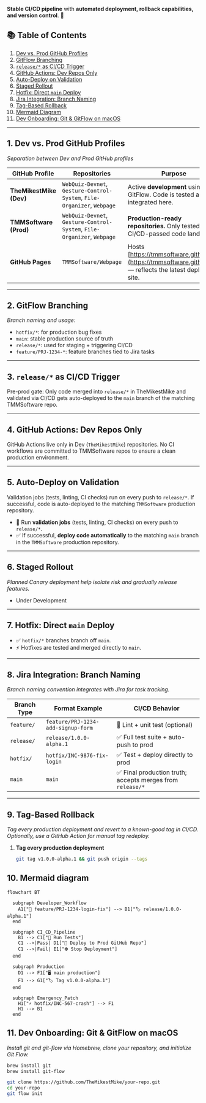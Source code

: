 **Stable CI/CD pipeline** with **automated deployment, rollback capabilities, and version control**. 🚀

## 📚 Table of Contents

1. [Dev vs. Prod GitHub Profiles](#1-dev-vs-prod-github-profiles)
2. [GitFlow Branching](#2-gitflow-branching)
3. [`release/*` as CI/CD Trigger](#3-release-as-cicd-trigger)
4. [GitHub Actions: Dev Repos Only](#4-github-actions-dev-repos-only)
5. [Auto-Deploy on Validation](#5-auto-deploy-on-validation)
6. [Staged Rollout](#6-staged-rollout)
7. [Hotfix: Direct `main` Deploy](#7-hotfix-direct-main-deploy)
8. [Jira Integration: Branch Naming](#8-jira-integration-branch-naming)
9. [Tag-Based Rollback](#9-tag-based-rollback)
10. [Mermaid Diagram](#10-mermaid-diagram)
11. [Dev Onboarding: Git & GitFlow on macOS](#11-dev-onboarding-git--gitflow-on-macos)

---

## 1. Dev vs. Prod GitHub Profiles
*Separation between Dev and Prod GitHub profiles*

| **GitHub Profile**         | **Repositories**                                             | **Purpose**                                                                                              |
|----------------------------|--------------------------------------------------------------|----------------------------------------------------------------------------------------------------------|
| **TheMikestMike (Dev)**    | `WebQuiz-Devnet`, `Gesture-Control-System`, `File-Organizer`, `Webpage` | Active **development** using GitFlow. Code is tested and integrated here.                                |
| **TMMSoftware (Prod)**     | `WebQuiz-Devnet`, `Gesture-Control-System`, `File-Organizer`, `Webpage` | **Production-ready repositories.** Only tested, CI/CD-passed code lands here.                           |
| **GitHub Pages**           | `TMMSoftware/Webpage`                                          | Hosts [https://tmmsoftware.github.io/](https://tmmsoftware.github.io/) — reflects the latest deployed site. |

---

## 2. GitFlow Branching
*Branch naming and usage:*
- `hotfix/*`: for production bug fixes
- `main`: stable production source of truth
- `release/*`: used for staging + triggering CI/CD
- `feature/PRJ-1234-*`: feature branches tied to Jira tasks

---

## 3. `release/*` as CI/CD Trigger
Pre-prod gate: Only code merged into `release/*` in TheMikestMike and validated via CI/CD gets auto-deployed to the `main` branch of the matching TMMSoftware repo.

---

## 4. GitHub Actions: Dev Repos Only
GitHub Actions live only in Dev (`TheMikestMike`) repositories. No CI workflows are committed to TMMSoftware repos to ensure a clean production environment.

---

## 5. Auto-Deploy on Validation
Validation jobs (tests, linting, CI checks) run on every push to `release/*`. If successful, code is auto-deployed to the matching `TMMSoftware` production repository.

- 🧪 Run **validation jobs** (tests, linting, CI checks) on every push to `release/*`.
- ✅ If successful, **deploy code automatically** to the matching `main` branch in the `TMMSoftware` production repository.

---

## 6. Staged Rollout
*Planned Canary deployment help isolate risk and gradually release features.*

- Under Development

---

## 7. Hotfix: Direct `main` Deploy
- ✅ `hotfix/*` branches branch off `main`.
- ⚡ Hotfixes are tested and merged directly to `main`.

---

## 8. Jira Integration: Branch Naming
*Branch naming convention integrates with Jira for task tracking.*

| Branch Type | Format Example                        | CI/CD Behavior                              |
|-------------|---------------------------------------|---------------------------------------------|
| `feature/`  | `feature/PRJ-1234-add-signup-form`    | 🧪 Lint + unit test (optional)              |
| `release/`  | `release/1.0.0-alpha.1`               | ✅ Full test suite + auto-push to prod        |
| `hotfix/`   | `hotfix/INC-9876-fix-login`           | ✅ Test + deploy directly to prod           |
| `main`      | `main`                                | ✅ Final production truth; accepts merges from `release/*` |

---

## 9. Tag-Based Rollback
*Tag every production deployment and revert to a known-good tag in CI/CD. Optionally, use a GitHub Action for manual tag redeploy.*

1. **Tag every production deployment**  
   ```sh
   git tag v1.0.0-alpha.1 && git push origin --tags


## 10. Mermaid diagram

```mermaid
flowchart BT

  subgraph Developer_Workflow
    A1["🌱 feature/PRJ-1234-login-fix"] --> B1["🏷️ release/1.0.0-alpha.1"]
  end

  subgraph CI_CD_Pipeline
    B1 --> C1["🧪 Run Tests"]
    C1 -->|Pass| D1["🚀 Deploy to Prod GitHub Repo"]
    C1 -->|Fail| E1["⛔ Stop Deployment"]
  end

  subgraph Production
    D1 --> F1["🖥️ main production"]
    F1 --> G1["🏷️ Tag v1.0.0-alpha.1"]
  end

  subgraph Emergency_Patch
    H1["⚡ hotfix/INC-567-crash"] --> F1
    H1 --> B1
  end
```

## 11. Dev Onboarding: Git & GitFlow on macOS
*Install git and git-flow via Homebrew, clone your repository, and initialize Git Flow.*

```bash
brew install git
brew install git-flow
```

```bash
git clone https://github.com/TheMikestMike/your-repo.git
cd your-repo
git flow init
```
